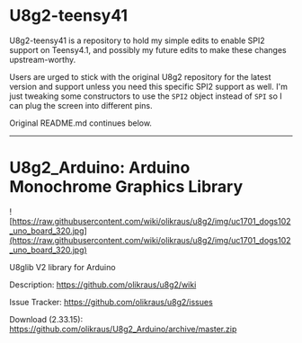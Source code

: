 # U8g2-teensy41 

U8g2-teensy41 is a repository to hold my simple edits to enable SPI2 support on Teensy4.1, and possibly my future edits to make these changes upstream-worthy.

Users are urged to stick with the original U8g2 repository for the latest version and support unless you need this specific SPI2 support as well.  I'm just tweaking some constructors to use the `SPI2` object instead of `SPI` so I can plug the screen into different pins.

Original README.md continues below.

---

# U8g2_Arduino: Arduino Monochrome Graphics Library

![https://raw.githubusercontent.com/wiki/olikraus/u8g2/img/uc1701_dogs102_uno_board_320.jpg](https://raw.githubusercontent.com/wiki/olikraus/u8g2/img/uc1701_dogs102_uno_board_320.jpg) 

U8glib V2 library for Arduino

Description: https://github.com/olikraus/u8g2/wiki

Issue Tracker: https://github.com/olikraus/u8g2/issues

Download (2.33.15): https://github.com/olikraus/U8g2_Arduino/archive/master.zip

